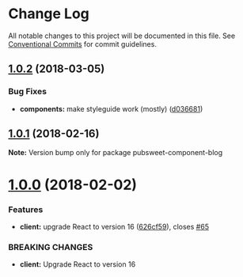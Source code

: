 # Change Log

All notable changes to this project will be documented in this file.
See [Conventional Commits](https://conventionalcommits.org) for commit guidelines.

<a name="1.0.2"></a>
## [1.0.2](https://gitlab.coko.foundation/pubsweet/pubsweet/compare/pubsweet-component-blog@1.0.1...pubsweet-component-blog@1.0.2) (2018-03-05)


### Bug Fixes

* **components:** make styleguide work (mostly) ([d036681](https://gitlab.coko.foundation/pubsweet/pubsweet/commit/d036681))




<a name="1.0.1"></a>

## [1.0.1](https://gitlab.coko.foundation/pubsweet/pubsweet/compare/pubsweet-component-blog@1.0.0...pubsweet-component-blog@1.0.1) (2018-02-16)

**Note:** Version bump only for package pubsweet-component-blog

<a name="1.0.0"></a>

# [1.0.0](https://gitlab.coko.foundation/pubsweet/pubsweet/compare/pubsweet-component-blog@0.3.5...pubsweet-component-blog@1.0.0) (2018-02-02)

### Features

* **client:** upgrade React to version 16 ([626cf59](https://gitlab.coko.foundation/pubsweet/pubsweet/commit/626cf59)), closes [#65](https://gitlab.coko.foundation/pubsweet/pubsweet/issues/65)

### BREAKING CHANGES

* **client:** Upgrade React to version 16
